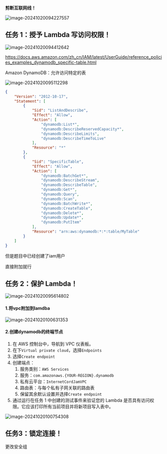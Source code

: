 **剪断互联网线！**

![image-20241020094227557](./img/image-20241020094227557.png)

## 任务 1：授予 Lambda 写访问权限！

![image-20241020094412642](./img/image-20241020094412642.png)

https://docs.aws.amazon.com/zh_cn/IAM/latest/UserGuide/reference_policies_examples_dynamodb_specific-table.html

Amazon DynamoDB：允许访问特定的表

![image-20241020095112298](./img/image-20241020095112298.png)

```json
{
    "Version": "2012-10-17",
    "Statement": [
        {
            "Sid": "ListAndDescribe",
            "Effect": "Allow",
            "Action": [
                "dynamodb:List*",
                "dynamodb:DescribeReservedCapacity*",
                "dynamodb:DescribeLimits",
                "dynamodb:DescribeTimeToLive"
            ],
            "Resource": "*"
        },
        {
            "Sid": "SpecificTable",
            "Effect": "Allow",
            "Action": [
                "dynamodb:BatchGet*",
                "dynamodb:DescribeStream",
                "dynamodb:DescribeTable",
                "dynamodb:Get*",
                "dynamodb:Query",
                "dynamodb:Scan",
                "dynamodb:BatchWrite*",
                "dynamodb:CreateTable",
                "dynamodb:Delete*",
                "dynamodb:Update*",
                "dynamodb:PutItem"
            ],
            "Resource": "arn:aws:dynamodb:*:*:table/MyTable"
        }
    ]
}
```

但是题目中已经创建了iam用户

直接附加就行





## 任务 2：保护 Lambda！



![image-20241020095614802](./img/image-20241020095614802.png)

#### 1.将vpc附加到lamdba

![image-20241020100631353](./img/image-20241020100631353.png)

#### 2.创建dynamodb的终端节点

1. 在 AWS 控制台中，导航到 VPC 仪表板。
2. 在下`Virtual private cloud`，选择`Endpoints`
3. 选择`Create endpoint`
4. 创建端点：
   1. 服务类别：`AWS Services`
   2. 服务：`com.amazonaws.{YOUR-REGION}.dynamodb`
   3. 私有云平台：`InternetCordJamVPC`
   4. 路由表：与每个私有子网关联的路由表
   5. 保留其余默认设置并选择`Create endpoint`
5. 通过运行在任务 1 中创建的测试事件来验证您的 Lambda 是否具有访问权限。它应该打印所有当前项目并将新项目写入表中。

![image-20241020100754308](./img/image-20241020100754308.png)

## 任务3：锁定连接！

更改安全组